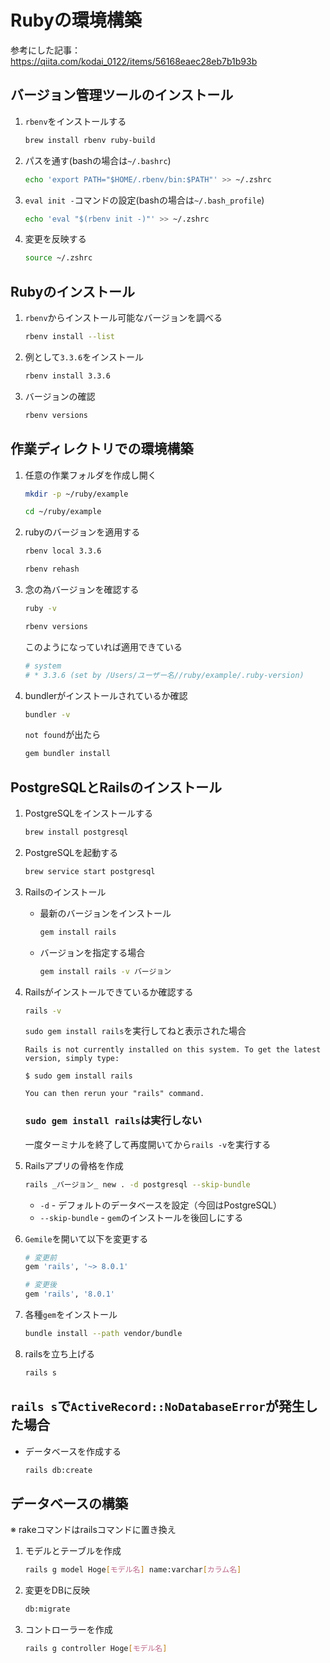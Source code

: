 # Rubyの環境構築

参考にした記事：https://qiita.com/kodai_0122/items/56168eaec28eb7b1b93b

## バージョン管理ツールのインストール
1. `rbenv`をインストールする
    ```sh
    brew install rbenv ruby-build
    ```
2. パスを通す(bashの場合は`~/.bashrc`)

    ```sh
    echo 'export PATH="$HOME/.rbenv/bin:$PATH"' >> ~/.zshrc
    ```

3. `eval init -`コマンドの設定(bashの場合は`~/.bash_profile`)

    ```sh
    echo 'eval "$(rbenv init -)"' >> ~/.zshrc
    ```

4. 変更を反映する
    ```sh
    source ~/.zshrc
    ```

## Rubyのインストール
1. `rbenv`からインストール可能なバージョンを調べる
    ```sh
    rbenv install --list
    ```

2. 例として`3.3.6`をインストール
    ```sh
    rbenv install 3.3.6
    ```

3. バージョンの確認
    ```sh
    rbenv versions
    ```

## 作業ディレクトリでの環境構築
1. 任意の作業フォルダを作成し開く
    ```sh
    mkdir -p ~/ruby/example
    ```
    ```sh
    cd ~/ruby/example
    ```

2. rubyのバージョンを適用する
    ```sh
    rbenv local 3.3.6
    ```
    ```sh
    rbenv rehash
    ```

3. 念の為バージョンを確認する
    ```sh
    ruby -v
    ```
    ```sh
    rbenv versions
    ```
    このようになっていれば適用できている
    ```sh
    # system
    # * 3.3.6 (set by /Users/ユーザー名//ruby/example/.ruby-version)
    ```

4. bundlerがインストールされているか確認
    ```sh
    bundler -v
    ```
    `not found`が出たら
    ```sh
    gem bundler install
    ```


## PostgreSQLとRailsのインストール
1. PostgreSQLをインストールする
    ```sh
    brew install postgresql
    ```
    
2. PostgreSQLを起動する
    ```sh
    brew service start postgresql
    ```

3. Railsのインストール
    - 最新のバージョンをインストール
        ```sh
        gem install rails
        ```
    - バージョンを指定する場合
        ```sh
        gem install rails -v バージョン
        ```

4. Railsがインストールできているか確認する
    ```sh
    rails -v
    ```
    `sudo gem install rails`を実行してねと表示された場合
    ```
    Rails is not currently installed on this system. To get the latest version, simply type:

    $ sudo gem install rails

    You can then rerun your "rails" command.
    ```
    ### `sudo gem install rails`は実行しない
    一度ターミナルを終了して再度開いてから`rails -v`を実行する

5. Railsアプリの骨格を作成
    ```sh
    rails _バージョン_ new . -d postgresql --skip-bundle
    ```
    - `-d` - デフォルトのデータベースを設定（今回はPostgreSQL）
    - `--skip-bundle` - `gem`のインストールを後回しにする

6. `Gemile`を開いて以下を変更する
    ```sh
    # 変更前
    gem 'rails', '~> 8.0.1'
    
    # 変更後
    gem 'rails', '8.0.1'
    ```

7. 各種`gem`をインストール
    ```sh
    bundle install --path vendor/bundle
    ```

8. railsを立ち上げる
    ```sh
    rails s
    ```

##  `rails s`で`ActiveRecord::NoDatabaseError`が発生した場合
- データベースを作成する
    ```sh
    rails db:create
    ```

## データベースの構築
※ rakeコマンドはrailsコマンドに置き換え
1. モデルとテーブルを作成
    ```sh
    rails g model Hoge[モデル名] name:varchar[カラム名]
    ```

2. 変更をDBに反映
    ```sh
    db:migrate
    ```

3. コントローラーを作成
    ```sh
    rails g controller Hoge[モデル名]
    ``` 